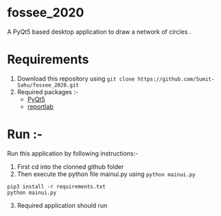 # fossee_2020
A PyQt5 based desktop application to draw a network of circles .


# Requirements
1. Download this repository using `git clone https://github.com/Sumit-Sahu/fossee_2020.git` 
2. Required packages :- <br/>
   - [PyQt5](https://pypi.org/project/PyQt5/)<br/>
   - [reportlab](https://pypi.org/project/reportlab/)

# Run :-
Run this application by following instructions:-
1. First cd into the clonned github folder
2. Then execute the python file mainui.py using `python mainui.py`
```
pip3 install -r requirements.txt
python mainui.py
```
3. Required application should run
